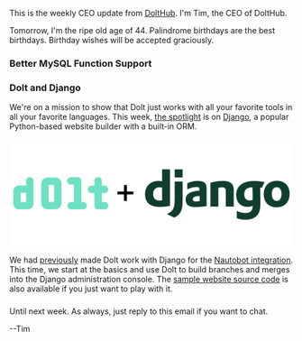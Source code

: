 This is the weekly CEO update from [DoltHub](https://www.dolthub.com/). I'm Tim, the CEO of DoltHub. 

Tomorrow, I'm the ripe old age of 44. Palindrome birthdays are the best birthdays. Birthday wishes will be accepted graciously.

### Better MySQL Function Support



### Dolt and Django

We're on a mission to show that Dolt just works with all your favorite tools in all your favorite languages. This week, [the spotlight](https://www.dolthub.com/blog/2024-01-31-dolt-django/) is on [Django](https://www.djangoproject.com/), a popular Python-based website builder with a built-in ORM. 

[![Dolt + Django](../images/dolt-django.png)](https://www.dolthub.com/blog/2024-01-31-dolt-django/)

We had [previously](https://www.dolthub.com/blog/?q=django) made Dolt work with Django for the [Nautobot integration](https://www.dolthub.com/blog/2021-09-24-announcing-nautobot-on-dolt/). This time, we start at the basics and use Dolt to build branches and merges into the Django administration console. The [sample website source code](https://github.com/dolthub/dolt_django) is also available if you just want to play with it.

### 



Until next week. As always, just reply to this email if you want to chat.

--Tim
